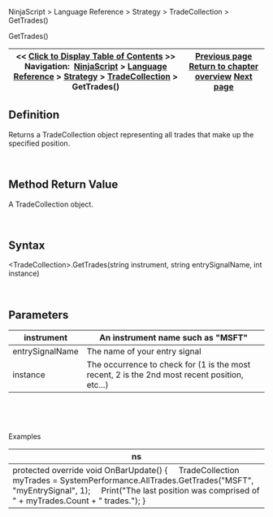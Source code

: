 ﻿


NinjaScript \> Language Reference \> Strategy \> TradeCollection \> GetTrades()






















GetTrades()







| \<\< [Click to Display Table of Contents](gettrades.md) \>\> **Navigation:**     [NinjaScript](ninjascript.md) \> [Language Reference](language_reference_wip.md) \> [Strategy](strategy.md) \> [TradeCollection](tradecollection.md) \> GetTrades() | [Previous page](eventrades.md) [Return to chapter overview](tradecollection.md) [Next page](losingtrades.md) |
| --- | --- |











## Definition


Returns a TradeCollection object representing all trades that make up the specified position. 


 


## Method Return Value


A TradeCollection object.


 


## Syntax
\<TradeCollection\>.GetTrades(string instrument, string entrySignalName, int instance)


 


## Parameters




| instrument | An instrument name such as "MSFT" |
| --- | --- |
| entrySignalName | The name of your entry signal |
| instance | The occurrence to check for (1 is the most recent, 2 is the 2nd most recent position, etc...) |



 


   

Examples




| ns |
| --- |
| protected override void OnBarUpdate() {      TradeCollection myTrades \= SystemPerformance.AllTrades.GetTrades("MSFT", "myEntrySignal", 1);      Print("The last position was comprised of " \+ myTrades.Count \+ " trades."); } |



 








